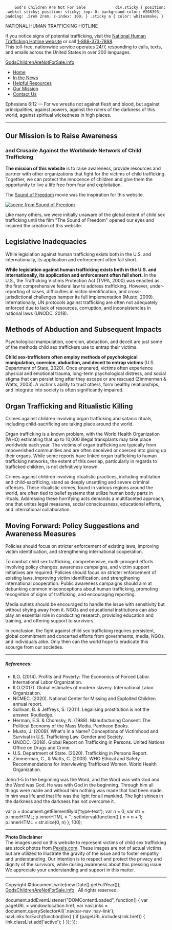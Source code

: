         God's Children Are Not For Sale             div.sticky { position: -webkit-sticky; position: sticky; top: 0; background-color: #208393; padding: .5rem 2rem; z-index: 100; } .sticky a { color: whitesmoke; }

NATIONAL HUMAN TRAFFICKING HOTLINE

If you notice signs of potential trafficking, visit the [National Human Trafficking Hotline website](https://humantraffickinghotline.org) or call [1-888-373-7888](tel:1-888-373-7888).  
This toll-free, nationwide service operates 24/7, responding to calls, texts, and emails across the United States in over 200 languages.

[GodsChildrenAreNotForSale.info](https://godschildrenarenotforsale.info/)

*   [Home](https://godschildrenarenotforsale.info/index.html)
*   [In the News](https://godschildrenarenotforsale.info/news.html)
*   [Helpful Resources](https://godschildrenarenotforsale.info/resources.html)
*   [Our Mission](https://godschildrenarenotforsale.info/about.html)
*   [Contact Us](https://godschildrenarenotforsale.info/contact.html)

Ephesians 6:12 — For we wrestle not against flesh and blood, but against principalities, against powers, against the rulers of the darkness of this world, against spiritual wickedness in high places.

- - -

## Our Mission is to Raise Awareness

### and Crusade Against the Worldwide Network of Child Trafficking

**The mission of this website** is to raise awareness, provide resources and partner with other organizations that fight for the victims of child trafficking. Together, we can protect the innocence of children and give them the opportunity to live a life free from fear and exploitation.

The [Sound of Freedom](https://www.angel.com/movies/sound-of-freedom) movie was the inspiration for this website.

[![scene from Sound of Freedom](https://godschildrenarenotforsale.info/assets/img/Sound-of-Freedom-kidnapping-scene.jpg)](https://youtu.be/Rt0kp4VW1cI?si=vMAmzlwpm_0SLsce)

Like many others, we were initially unaware of the global extent of child sex trafficking until the film "The Sound of Freedom" opened our eyes and inspired the creation of this website.

## Legislative Inadequacies

While legislation against human trafficking exists both in the U.S. and internationally, its application and enforcement often fall short.

**While legislation against human trafficking exists both in the U.S. and internationally, its application and enforcement often fall short.** In the U.S., the Trafficking Victims Protection Act (TVPA, 2000) was enacted as the first comprehensive federal law to address trafficking. However, under-reporting of cases, difficulties in victim identification, and cross-jurisdictional challenges hamper its full implementation (Musto, 2009). Internationally, UN protocols against trafficking are often not adequately enforced due to lack of resources, corruption, and inconsistencies in national laws (UNODC, 2018).

## Methods of Abduction and Subsequent Impacts

Psychological manipulation, coercion, abduction, and deceit are just some of the methods child sex traffickers use to entrap their victims.

**Child sex-traffickers often employ methods of psychological manipulation, coercion, abduction, and deceit to entrap victims** (U.S. Department of State, 2020). Once ensnared, victims often experience physical and emotional trauma, long-term psychological distress, and social stigma that can persist long after they escape or are rescued (Zimmerman & Watts, 2003). A victim's ability to trust others, form healthy relationships, and integrate into society is often significantly impaired.

## Organ Trafficking and Ritualistic Killing

Crimes against children involving organ trafficking and satanic rituals, including child-sacrificing are taking place around the world.

Organ trafficking is a known problem, with the World Health Organization (WHO) estimating that up to 10,000 illegal transplants may take place worldwide each year. The victims of organ trafficking are typically from impoverished communities and are often deceived or coerced into giving up their organs. While some reports have linked organ trafficking to human trafficking networks, the extent of this overlap, particularly in regards to trafficked children, is not definitively known.

Crimes against children involving ritualistic practices, including mutilation and child-sacrificing, stand as deeply unsettling and severe criminal offenses. These ritualistic crimes, found in various regions around the world, are often tied to belief systems that utilize human body parts in rituals. Addressing these horrifying acts demands a multifaceted approach, one that unites legal measures, social consciousness, educational efforts, and international collaboration.

## Moving Forward: Policy Suggestions and Awareness Measures

Policies should focus on stricter enforcement of existing laws, improving victim identification, and strengthening international cooperation.

To combat child sex trafficking, comprehensive, multi-pronged efforts involving policy changes, awareness campaigns, and victim support initiatives are required. Policies should focus on stricter enforcement of existing laws, improving victim identification, and strengthening international cooperation. Public awareness campaigns should aim at debunking common misconceptions about human trafficking, promoting recognition of signs of trafficking, and encouraging reporting.

Media outlets should be encouraged to handle the issue with sensitivity but without shying away from it. NGOs and educational institutions can also play an essential role in conducting research, providing education and training, and offering support to survivors.

In conclusion, the fight against child sex trafficking requires persistent, global commitment and concerted efforts from governments, media, NGOs, and individuals alike. Only then can the world hope to eradicate this scourge from our societies.

- - -

##### References:

*   ILO. (2014). Profits and Poverty: The Economics of Forced Labor. International Labor Organization.
*   ILO.(2017). Global estimates of modern slavery. International Labor Organization.
*   NCMEC. (2020). National Center for Missing and Exploited Children annual report.
*   Sullivan, B. & Jeffreys, S. (2011). Legalising prostitution is not the answer. Routledge.
*   Herman, E.S. & Chomsky, N. (1988). Manufacturing Consent: The Political Economy of the Mass Media. Pantheon Books.
*   Musto, J. (2009). What's in a Name? Conceptions of Victimhood and Survival in U.S. Trafficking Law. Gender and Society.
*   UNODC. (2018). Global Report on Trafficking in Persons. United Nations Office on Drugs and Crime.
*   U.S. Department of State. (2020). Trafficking in Persons Report.
*   Zimmerman, C., & Watts, C. (2003). WHO Ethical and Safety Recommendations for Interviewing Trafficked Women. World Health Organization.

John:1-5 In the beginning was the Word, and the Word was with God and the Word was God. He was with God in the beginning. Through him all things were made and without him nothing was made that had been made. In him was life and that life was the light for all mankind. The light shines in the darkness and the darkness has not overcome it.

var p = document.getElementById('type-text'); var n = 0; var str = p.innerHTML; p.innerHTML = ''; setInterval(function() { n = n + 1; p.innerHTML = str.slice(0, n) }, 100);

- - -

**Photo Disclaimer**  
The images used on this website to represent victims of child sex trafficking are stock photos from [Pexels.com](https://www.pexels.com/). These images are not of actual victims but are utilized to illustrate the gravity of the issue and to foster empathy and understanding. Our intention is to respect and protect the privacy and dignity of the survivors, while raising awareness about this pressing issue. We appreciate your understanding and support in this matter.

- - -

Copyright ©document.write(new Date().getFullYear());   [GodsChildrenAreNotForSale.info](https://GodsChildrenAreNotForSale.info)   All rights reserved.

document.addEventListener("DOMContentLoaded", function() { var pageURL = window.location.href; var navLinks = document.querySelectorAll('.navbar-nav .nav-link'); navLinks.forEach(function(link) { if (pageURL.includes(link.href)) { link.classList.add('active'); } }); });